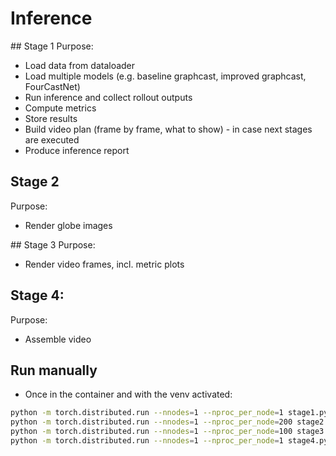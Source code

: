 # Inference

## Stage 1
Purpose:
- Load data from dataloader
- Load multiple models (e.g. baseline graphcast, improved graphcast, FourCastNet)
- Run inference and collect rollout outputs
- Compute metrics
- Store results
- Build video plan (frame by frame, what to show) - in case next stages are executed
- Produce inference report

## Stage 2
Purpose:
- Render globe images

## Stage 3
Purpose:
- Render video frames, incl. metric plots

## Stage 4:
Purpose:
- Assemble video

## Run manually
- Once in the container and with the venv activated:
```sh
python -m torch.distributed.run --nnodes=1 --nproc_per_node=1 stage1.py
python -m torch.distributed.run --nnodes=1 --nproc_per_node=200 stage2.py
python -m torch.distributed.run --nnodes=1 --nproc_per_node=100 stage3.py
python -m torch.distributed.run --nnodes=1 --nproc_per_node=1 stage4.py
```